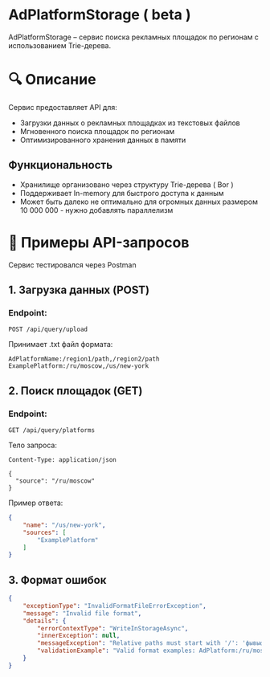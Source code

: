 # AdPlatformStorage ( beta )

AdPlatformStorage – сервис поиска рекламных площадок по регионам с использованием Trie-дерева.

# 🔍 Описание

Сервис предоставляет API для:

- Загрузки данных о рекламных площадках из текстовых файлов
- Мгновенного поиска площадок по регионам
- Оптимизированного хранения данных в памяти

## Функциональность

- Хранилище организовано через структуру Trie-дерева ( Bor )
- Поддерживает In-memory для быстрого доступа к данным
- Может быть далеко не оптимально для огромных данных размером 10 000 000 - нужно добавлять параллелизм

# 📌 Примеры API-запросов

Сервис тестировался через Postman

## 1. Загрузка данных (POST)

### Endpoint:

```POST /api/query/upload```

Принимает .txt файл формата:

```
AdPlatformName:/region1/path,/region2/path
ExamplePlatform:/ru/moscow,/us/new-york
```

## 2. Поиск площадок (GET)

### Endpoint:

```GET /api/query/platforms```

Тело запроса:

```http
Content-Type: application/json

{
  "source": "/ru/moscow"
}
```

Пример ответа:

```JSON
{
    "name": "/us/new-york",
    "sources": [
        "ExamplePlatform"
    ]
}
```

## 3. Формат ошибок

```JSON
{
    "exceptionType": "InvalidFormatFileErrorException",
    "message": "Invalid file format",
    "details": {
        "errorContextType": "WriteInStorageAsync",
        "innerException": null,
        "messageException": "Relative paths must start with '/': 'фывыфвф/us/new-york'",
        "validationExample": "Valid format examples: AdPlatform:/ru/moscow ; Campaign_123:/ny/summer-sale,/la/fall-offer ; Test:/lon/price?id=123"
    }
}
```





